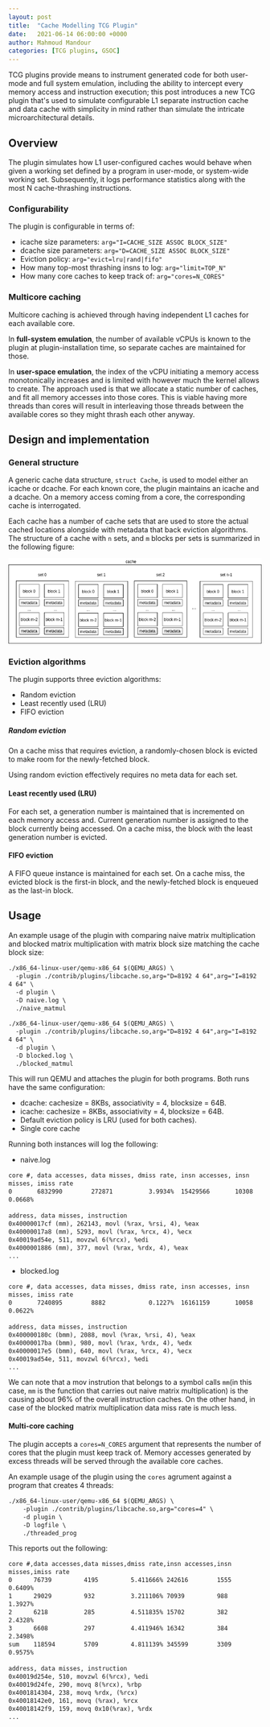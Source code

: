 ```yaml
---
layout: post
title:  "Cache Modelling TCG Plugin"
date:   2021-06-14 06:00:00 +0000
author: Mahmoud Mandour
categories: [TCG plugins, GSOC]
---
```


TCG plugins provide means to instrument generated code for both user-mode and
full system emulation, including the ability to intercept every memory access
and instruction execution; this post introduces a new TCG plugin that's used to
simulate configurable L1 separate instruction cache and data cache with
simplicity in mind rather than simulate the intricate microarchitectural
details.

## Overview

The plugin simulates how L1 user-configured caches would behave when given a
working set defined by a program in user-mode, or system-wide working set.
Subsequently, it logs performance statistics along with the most N
cache-thrashing instructions.

### Configurability

The plugin is configurable in terms of:

* icache size parameters: `arg="I=CACHE_SIZE ASSOC BLOCK_SIZE"`
* dcache size parameters: `arg="D=CACHE_SIZE ASSOC BLOCK_SIZE"`
* Eviction policy: `arg="evict=lru|rand|fifo"`
* How many top-most thrashing insns to log: `arg="limit=TOP_N"`
* How many core caches to keep track of: `arg="cores=N_CORES"`

### Multicore caching

Multicore caching is achieved through having independent L1 caches for each
available core.

In __full-system emulation__, the number of available vCPUs is known to the
plugin at plugin-installation time, so separate caches are maintained for those.

In __user-space emulation__, the index of the vCPU initiating a memory access
monotonically increases and is limited with however much the kernel allows to
create. The approach used is that we allocate a static number of caches, and fit
all memory accesses into those cores. This is viable having more threads than
cores will result in interleaving those threads between the available cores so
they might thrash each other anyway.

## Design and implementation

### General structure

A generic cache data structure, `struct Cache`, is used to model either an
icache or dcache. For each known core, the plugin maintains an icache and a
dcache. On a memory access coming from a core, the corresponding cache is
interrogated.

Each cache has a number of cache sets that are used to store the actual cached
locations alongside with metadata that back eviction algorithms. The
structure of a cache with `n` sets, and `m` blocks per sets is summarized in
the following figure:

![cache structure](/screenshots/2021-06-15-cache-structure.png)

### Eviction algorithms

The plugin supports three eviction algorithms:

* Random eviction
* Least recently used (LRU)
* FIFO eviction

##### Random eviction

On a cache miss that requires eviction, a randomly-chosen block is evicted to
make room for the newly-fetched block.

Using random eviction effectively requires no meta data for each set.

#### Least recently used (LRU)

For each set, a generation number is maintained that is incremented on each
memory access and. Current generation number is assigned to the block
currently being accessed. On a cache miss, the block with the least generation
number is evicted.

#### FIFO eviction

A FIFO queue instance is maintained for each set. On a cache miss, the evicted
block is the first-in block, and the newly-fetched block is enqueued as the
last-in block.

## Usage

An example usage of the plugin with comparing naive matrix multiplication and
blocked matrix multiplication with matrix block size matching the cache block
size:

```
./x86_64-linux-user/qemu-x86_64 $(QEMU_ARGS) \
  -plugin ./contrib/plugins/libcache.so,arg="D=8192 4 64",arg="I=8192 4 64" \
  -d plugin \
  -D naive.log \
  ./naive_matmul
```

```
./x86_64-linux-user/qemu-x86_64 $(QEMU_ARGS) \
  -plugin ./contrib/plugins/libcache.so,arg="D=8192 4 64",arg="I=8192 4 64" \
  -d plugin \
  -D blocked.log \
  ./blocked_matmul
```

This will run QEMU and attaches the plugin for both programs. Both runs have the
same configuration:

* dcache: cachesize = 8KBs, associativity = 4, blocksize = 64B.
* icache: cachesize = 8KBs, associativity = 4, blocksize = 64B.
* Default eviction policy is LRU (used for both caches).
* Single core cache

Running both instances will log the following:

* naive.log

```
core #, data accesses, data misses, dmiss rate, insn accesses, insn misses, imiss rate
0       6832990        272871          3.9934%  15429566       10308           0.0668%

address, data misses, instruction
0x40000017cf (mm), 262143, movl (%rax, %rsi, 4), %eax
0x40000017a8 (mm), 5293, movl (%rax, %rcx, 4), %ecx
0x40019ad54e, 511, movzwl 6(%rcx), %edi
0x4000001886 (mm), 377, movl (%rax, %rdx, 4), %eax
...
```

* blocked.log

```
core #, data accesses, data misses, dmiss rate, insn accesses, insn misses, imiss rate
0       7240895        8882            0.1227%  16161159       10058           0.0622%

address, data misses, instruction
0x400000180c (bmm), 2088, movl (%rax, %rsi, 4), %eax
0x40000017ba (bmm), 980, movl (%rax, %rdx, 4), %edx
0x40000017e5 (bmm), 640, movl (%rax, %rcx, 4), %ecx
0x40019ad54e, 511, movzwl 6(%rcx), %edi
...
```

We can note that a mov instrution that belongs to a symbol calls `mm`(in this
case, `mm` is the function that carries out naive matrix multiplication) is the
causing about 96% of the overall instruction caches. On the other hand, in case
of the blocked matrix multiplication data miss rate is much less.

#### Multi-core caching

The plugin accepts a `cores=N_CORES` argument that represents the number of
cores that the plugin must keep track of. Memory accesses generated by excess
threads will be served through the available core caches.

An example usage of the plugin using the `cores` agrument against a program that
creates 4 threads:

```
./x86_64-linux-user/qemu-x86_64 $(QEMU_ARGS) \
    -plugin ./contrib/plugins/libcache.so,arg="cores=4" \
    -d plugin \
    -D logfile \
    ./threaded_prog
```

This reports out the following:

```
core #,data accesses,data misses,dmiss rate,insn accesses,insn misses,imiss rate
0      76739         4195         5.411666% 242616        1555           0.6409%
1      29029         932          3.211106% 70939         988            1.3927%
2      6218          285          4.511835% 15702         382            2.4328%
3      6608          297          4.411946% 16342         384            2.3498%
sum    118594        5709         4.811139% 345599        3309           0.9575%

address, data misses, instruction
0x40019d254e, 510, movzwl 6(%rcx), %edi
0x40019d24fe, 290, movq 8(%rcx), %rbp
0x4001814304, 238, movq %rdx, (%rcx)
0x40018142e0, 161, movq (%rax), %rcx
0x40018142f9, 159, movq 0x10(%rax), %rdx
...
```
